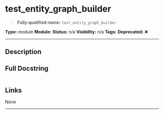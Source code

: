 # test_entity_graph_builder
> **Fully qualified name:** `test_entity_graph_builder`

**Type:** module
**Module:** 
**Status:** n/a
**Visibility:** n/a
**Tags:** 
**Deprecated:** ❌

---

## Description


## Full Docstring
```

```

## Links
None

---
